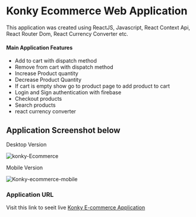# Konky Ecommerce Web Application

This application was created using ReactJS, Javascript, React Context Api, React Router Dom, React Currency Converter etc.


#### Main Application Features

* Add to cart with dispatch method
* Remove from cart with dispatch method
* Increase Product quantity
* Decrease Product Quantity
* If cart is empty show go to product page to add product to cart
* Login and Sign authentication with firebase
* Checkout products
* Search products
* react currency converter

## Application Screenshot below


Desktop Version

![konky-Ecommerce](https://user-images.githubusercontent.com/34424896/216039324-034025e8-ef6f-4baa-af40-8d3e3f54b0eb.png)


Mobile Version

![Konky-ecommerce-mobile](https://user-images.githubusercontent.com/34424896/216040087-38b8e598-943f-443c-980b-cf07adc493e0.png)



###  Application URL

Visit this link to seeit live [Konky E-commerce Application](https://wakanda-shop.firebaseapp.com/)
